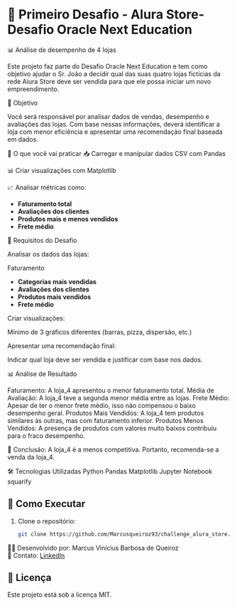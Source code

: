 # 🎁 Primeiro Desafio - Alura Store- Desafio Oracle Next Education

📊  Análise de desempenho de 4 lojas 

Este projeto faz parte do Desafio Oracle Next Education e tem como objetivo ajudar o Sr. João a decidir qual das suas quatro lojas fictícias da rede Alura Store deve ser vendida para que ele possa iniciar um novo empreendimento.

🎯 Objetivo

Você será responsável por analisar dados de vendas, desempenho e avaliações das lojas. Com base nessas informações, deverá identificar a loja com menor eficiência e apresentar uma recomendação final baseada em dados.

🧠 O que você vai praticar
📥 Carregar e manipular dados CSV com Pandas

📊 Criar visualizações com Matplotlib

📈 Analisar métricas como:

- **Faturamento total**
- **Avaliações dos clientes**
- **Produtos mais e menos vendidos**
- **Frete médio**

📌 Requisitos do Desafio

Analisar os dados das lojas:

Faturamento
- **Categorias mais vendidas**
- **Avaliações dos clientes**
- **Produtos mais vendidos**
- **Frete médio**

Criar visualizações:

Mínimo de 3 gráficos diferentes (barras, pizza, dispersão, etc.)

Apresentar uma recomendação final:

Indicar qual loja deve ser vendida e justificar com base nos dados.

📊 Análise de Resultado

Faturamento: A loja_4 apresentou o menor faturamento total.
Média de Avaliação: A loja_4 teve a segunda menor média entre as lojas.
Frete Médio: Apesar de ter o menor frete médio, isso não compensou o baixo desempenho geral.
Produtos Mais Vendidos: A loja_4 tem produtos similares às outras, mas com faturamento inferior.
Produtos Menos Vendidos: A presença de produtos com valores muito baixos contribuiu para o fraco desempenho.

📌 Conclusão: A loja_4 é a menos competitiva. Portanto, recomenda-se a venda da loja_4.

🛠️ Tecnologias Utilizadas
Python
Pandas
Matplotlib
Jupyter Notebook
squarify

## 🚀 Como Executar

1. Clone o repositório:
   ```sh
   git clone https://github.com/Marcusqueiroz93/challenge_alura_store.git
   ```


👨‍💻 Desenvolvido por: Marcus Vinícius Barbosa de Queiroz  
📧 Contato: [LinkedIn](https://www.linkedin.com/in/marcus-vinicius-queiroz/)

## 📜 Licença

Este projeto está sob a licença MIT.
